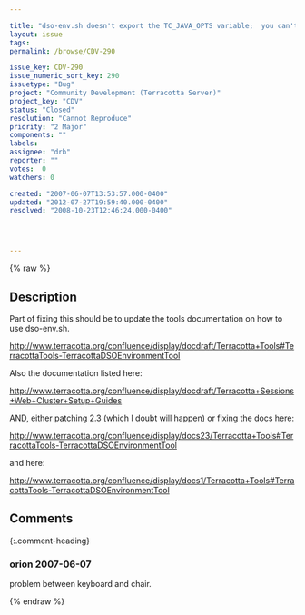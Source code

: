 ```yaml
---

title: "dso-env.sh doesn't export the TC_JAVA_OPTS variable;  you can't use that environment variable outside the script the way you're supposed to"
layout: issue
tags: 
permalink: /browse/CDV-290

issue_key: CDV-290
issue_numeric_sort_key: 290
issuetype: "Bug"
project: "Community Development (Terracotta Server)"
project_key: "CDV"
status: "Closed"
resolution: "Cannot Reproduce"
priority: "2 Major"
components: ""
labels: 
assignee: "drb"
reporter: ""
votes:  0
watchers: 0

created: "2007-06-07T13:53:57.000-0400"
updated: "2012-07-27T19:59:40.000-0400"
resolved: "2008-10-23T12:46:24.000-0400"




---
```


{% raw %}

## Description

<div markdown="1" class="description">

Part of fixing this should be to update the tools documentation on how to use dso-env.sh.

http://www.terracotta.org/confluence/display/docdraft/Terracotta+Tools#TerracottaTools-TerracottaDSOEnvironmentTool

Also the documentation listed here:

http://www.terracotta.org/confluence/display/docdraft/Terracotta+Sessions+Web+Cluster+Setup+Guides

AND, either patching 2.3 (which I doubt will happen) or fixing the docs here:

http://www.terracotta.org/confluence/display/docs23/Terracotta+Tools#TerracottaTools-TerracottaDSOEnvironmentTool

and here:

http://www.terracotta.org/confluence/display/docs1/Terracotta+Tools#TerracottaTools-TerracottaDSOEnvironmentTool

</div>

## Comments


{:.comment-heading}
### **orion** <span class="date">2007-06-07</span>

<div markdown="1" class="comment">

problem between keyboard and chair.

</div>



{% endraw %}
